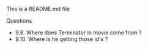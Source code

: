 This is a README.md file 

Questions 
- 9.8. Where does Terminator in movie come from ? 
- 9.10. Where is he getting those id's ? 

